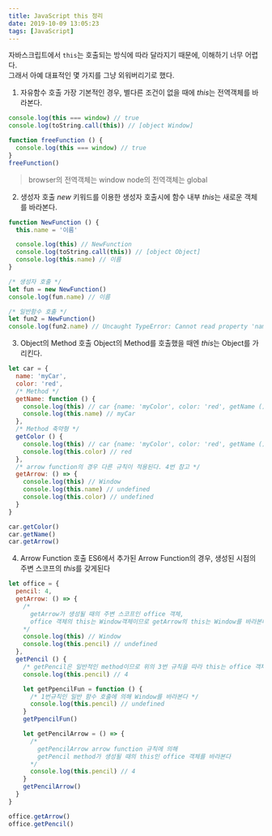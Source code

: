 ```yaml
---
title: JavaScript this 정리
date: 2019-10-09 13:05:23
tags: [JavaScript]
---
```


자바스크립트에서 `this`는 호출되는 방식에 따라 달라지기 때문에, 이해하기 너무 어렵다.  
그래서 아예 대표적인 몇 가지를 그냥 외워버리기로 했다.

1. 자유함수 호출
  가장 기본적인 경우, 별다른 조건이 없을 때에 *this*는 전역객체를 바라본다.

  ```javascript
  console.log(this === window) // true
  console.log(toString.call(this)) // [object Window]

  function freeFunction () {
    console.log(this === window) // true
  }
  freeFunction()
  ```
  > browser의 전역객체는 window
  > node의 전역객체는 global

2. 생성자 호출
  *new* 키워드를 이용한 생성자 호출시에 함수 내부 *this*는 새로운 객체를 바라본다.

  ```javascript
  function NewFunction () {
    this.name = '이름'

    console.log(this) // NewFunction
    console.log(toString.call(this)) // [object Object]
    console.log(this.name) // 이름
  }

  /* 생성자 호출 */
  let fun = new NewFunction()
  console.log(fun.name) // 이름

  /* 일반함수 호출 */
  let fun2 = NewFunction()
  console.log(fun2.name) // Uncaught TypeError: Cannot read property 'name' of undefined
  ```

3. Object의 Method 호출
  Object의 Method를 호출했을 때엔 *this*는 Object를 가리킨다.

  ```javascript
  let car = {
    name: 'myCar',
    color: 'red',
    /* Method */
    getName: function () {
      console.log(this) // car {name: 'myColor', color: 'red', getName () ... }
      console.log(this.name) // myCar
    },
    /* Method 축약형 */
    getColor () {
      console.log(this) // car {name: 'myColor', color: 'red', getName () ... }
      console.log(this.color) // red
    },
    /* arrow function의 경우 다른 규칙이 적용된다. 4번 참고 */
    getArrow: () => {
      console.log(this) // Window
      console.log(this.name) // undefined
      console.log(this.color) // undefined
    }
  }

  car.getColor()
  car.getName()
  car.getArrow()
  ```

4. Arrow Function 호출
  ES6에서 추가된 Arrow Function의 경우, 생성된 시점의 주변 스코프의 *this*를 갖게된다

  ```javascript
  let office = {
    pencil: 4,
    getArrow: () => {
      /*
        getArrow가 생성될 때의 주변 스코프인 office 객체,
        office 객체의 this는 Window객체이므로 getArrow의 this는 Window를 바라본다
      */
      console.log(this) // Window
      console.log(this.pencil) // undefined
    },
    getPencil () {
      /* getPencil은 일반적인 method이므로 위의 3번 규칙을 따라 this는 office 객체를 바라본다 */
      console.log(this.pencil) // 4

      let getPpencilFun = function () {
        /* 1번규칙인 일반 함수 호출에 의해 Window를 바라본다 */
        console.log(this.pencil) // undefined
      }
      getPpencilFun()

      let getPencilArrow = () => {
        /*
          getPencilArrow arrow function 규칙에 의해
          getPencil method가 생성될 때의 this인 office 객체를 바라본다
        */
        console.log(this.pencil) // 4
      }
      getPencilArrow()
    }
  }

  office.getArrow()
  office.getPencil()
  ```
